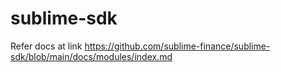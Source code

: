 # sublime-sdk

Refer docs at link 
https://github.com/sublime-finance/sublime-sdk/blob/main/docs/modules/index.md